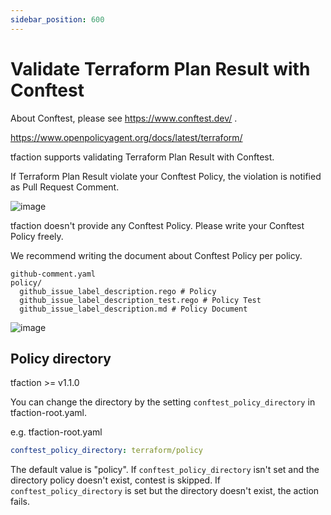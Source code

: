 ```yaml
---
sidebar_position: 600
---
```


# Validate Terraform Plan Result with Conftest

About Conftest, please see https://www.conftest.dev/ .

https://www.openpolicyagent.org/docs/latest/terraform/

tfaction supports validating Terraform Plan Result with Conftest.

If Terraform Plan Result violate your Conftest Policy, the violation is notified as Pull Request Comment.

![image](https://user-images.githubusercontent.com/13323303/150035710-249c4cbd-47fa-46d7-ae0d-28ab4ace1a64.png)

tfaction doesn't provide any Conftest Policy. Please write your Conftest Policy freely.

We recommend writing the document about Conftest Policy per policy.

```
github-comment.yaml
policy/
  github_issue_label_description.rego # Policy
  github_issue_label_description_test.rego # Policy Test
  github_issue_label_description.md # Policy Document
```

![image](https://user-images.githubusercontent.com/13323303/150035773-1702fba7-5058-412f-b41c-f69793237dd7.png)

## Policy directory

tfaction >= v1.1.0

You can change the directory by the setting `conftest_policy_directory` in tfaction-root.yaml.

e.g. tfaction-root.yaml

```yaml
conftest_policy_directory: terraform/policy
```

The default value is "policy".
If `conftest_policy_directory` isn't set and the directory policy doesn't exist, contest is skipped.
If `conftest_policy_directory` is set but the directory doesn't exist, the action fails.

